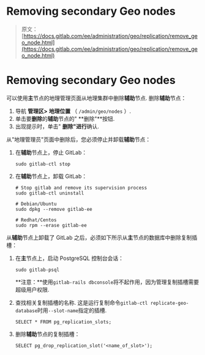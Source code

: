 # Removing secondary Geo nodes

> 原文：[https://docs.gitlab.com/ee/administration/geo/replication/remove_geo_node.html](https://docs.gitlab.com/ee/administration/geo/replication/remove_geo_node.html)

# Removing secondary Geo nodes[](#removing-secondary-geo-nodes-premium-only "Permalink")

可以使用**主**节点的地理管理页面从地理集群中删除**辅助**节点. 删除**辅助**节点：

1.  导航 **管理区>** **地理位置** （ `/admin/geo/nodes` ）.
2.  单击要**删除**的**辅助**节点的" **删除"**按钮.
3.  出现提示时，单击" **删除"进行**确认.

从"地理管理员"页面中删除后，您必须停止并卸载**辅助**节点：

1.  在**辅助**节点上，停止 GitLab：

    ```
    sudo gitlab-ctl stop 
    ```

2.  在**辅助**节点上，卸载 GitLab：

    ```
    # Stop gitlab and remove its supervision process
    sudo gitlab-ctl uninstall

    # Debian/Ubuntu
    sudo dpkg --remove gitlab-ee

    # Redhat/Centos
    sudo rpm --erase gitlab-ee 
    ```

从**辅助**节点上卸载了 GitLab 之后，必须如下所示从**主**节点的数据库中删除复制插槽：

1.  在**主**节点上，启动 PostgreSQL 控制台会话：

    ```
    sudo gitlab-psql 
    ```

    **注意：**使用`gitlab-rails dbconsole`将不起作用，因为管理复制插槽需要超级用户权限.
2.  查找相关复制插槽的名称. 这是运行复制命令`gitlab-ctl replicate-geo-database`时用`--slot-name`指定的插槽.

    ```
    SELECT * FROM pg_replication_slots; 
    ```

3.  删除**辅助**节点的复制插槽：

    ```
    SELECT pg_drop_replication_slot('<name_of_slot>'); 
    ```